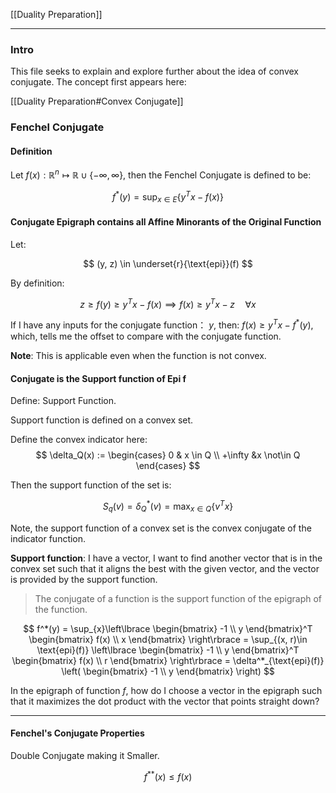 [[Duality Preparation]]

---
### Intro

This file seeks to explain and explore further about the idea of convex conjugate. The concept first appears here: 

[[Duality Preparation#Convex Conjugate]]

### Fenchel Conjugate

#### **Definition**

Let $f(x): \mathbb{R}^n \mapsto \mathbb{R} \cup \{-\infty, \infty\}$, then the Fenchel Conjugate is defined to be: 

$$
f^*(y) = \sup_{x \in E} \left\lbrace
    y^Tx - f(x)
\right\rbrace
$$

#### **Conjugate Epigraph contains all Affine Minorants of the Original Function**

Let: 

$$
(y, z) \in \underset{r}{\text{epi}}(f)
$$

By definition: 

$$
z \ge f(y) \ge y^Tx - f(x) \implies f(x) \ge y^Tx - z \quad \forall  x
$$

If I have any inputs for the conjugate function： $y$, then: $f(x)\ge y^Tx - f^*(y)$, which, tells me the offset to compare with the conjugate function. 

**Note**: This is applicable even when the function is not convex. 

#### **Conjugate is the Support function of Epi f**

Define: Support Function. 

Support function is defined on a convex set. 

Define the convex indicator here: 
$$
\delta_Q(x) := \begin{cases}
    0 & x \in Q
    \\
    +\infty  &x \not\in Q    
\end{cases}
$$

Then the support function of the set is: 

$$
S_q(v) = \delta^*_Q(v) = \max_{x\in Q} \{v^Tx\}
$$

Note, the support function of a convex set is the convex conjugate of the indicator function. 

**Support function**: I have a vector, I want to find another vector that is in the convex set such that it aligns the best with the given vector, and the vector is provided by the support function. 

> The conjugate of a function is the support function of the epigraph of the function. 

$$
f^*(y) = \sup_{x}\left\lbrace
    \begin{bmatrix}
        -1 \\ y
    \end{bmatrix}^T
    \begin{bmatrix}
        f(x) \\ x
    \end{bmatrix}
\right\rbrace
    = 
    \sup_{(x, r)\in \text{epi}(f)} \left\lbrace
        \begin{bmatrix}
            -1 \\ y
        \end{bmatrix}^T
        \begin{bmatrix}
            f(x) \\ r
        \end{bmatrix}
    \right\rbrace
    =
    \delta^*_{\text{epi}(f)}
    \left(
        \begin{bmatrix}
        -1 \\ y
    \end{bmatrix}
    \right)
$$

In the epigraph of function $f$, how do I choose a vector in the epigraph such that it maximizes the dot product with the vector that points straight down? 

---
#### **Fenchel's Conjugate Properties**

Double Conjugate making it Smaller.

$$
f^{**}(x) \le f(x)
$$


